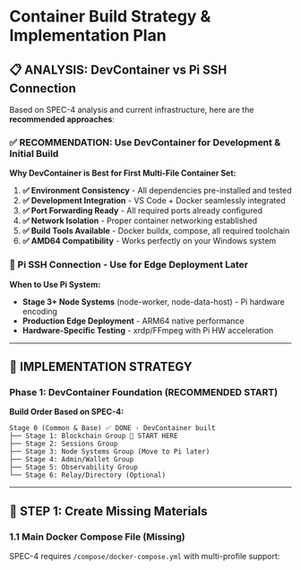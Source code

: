 # Container Build Strategy & Implementation Plan

## 📋 **ANALYSIS: DevContainer vs Pi SSH Connection**

Based on SPEC-4 analysis and current infrastructure, here are the **recommended approaches**:

### **✅ RECOMMENDATION: Use DevContainer for Development & Initial Build**

**Why DevContainer is Best for First Multi-File Container Set:**

1. **✅ Environment Consistency** - All dependencies pre-installed and tested
2. **✅ Development Integration** - VS Code + Docker seamlessly integrated  
3. **✅ Port Forwarding Ready** - All required ports already configured
4. **✅ Network Isolation** - Proper container networking established
5. **✅ Build Tools Available** - Docker buildx, compose, all required toolchain
6. **✅ AMD64 Compatibility** - Works perfectly on your Windows system

### **🔄 Pi SSH Connection - Use for Edge Deployment Later**

**When to Use Pi System:**
- **Stage 3+ Node Systems** (node-worker, node-data-host) - Pi hardware encoding
- **Production Edge Deployment** - ARM64 native performance
- **Hardware-Specific Testing** - xrdp/FFmpeg with Pi HW acceleration

---

## 🎯 **IMPLEMENTATION STRATEGY**

### **Phase 1: DevContainer Foundation (RECOMMENDED START)**

**Build Order Based on SPEC-4:**

```
Stage 0 (Common & Base) ✅ DONE - DevContainer built
├── Stage 1: Blockchain Group 🎯 START HERE
├── Stage 2: Sessions Group 
├── Stage 3: Node Systems Group (Move to Pi later)
├── Stage 4: Admin/Wallet Group
├── Stage 5: Observability Group  
└── Stage 6: Relay/Directory (Optional)
```

---

## 🚀 **STEP 1: Create Missing Materials**

### **1.1 Main Docker Compose File (Missing)**

SPEC-4 requires `/compose/docker-compose.yml` with multi-profile support:
